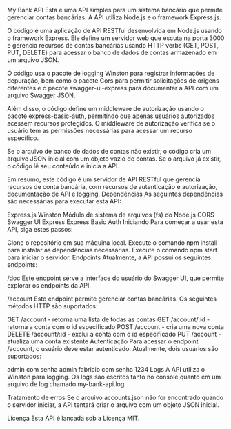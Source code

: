 My Bank API
Esta é uma API simples para um sistema bancário que permite gerenciar contas bancárias. A API utiliza Node.js e o framework Express.js.

O código é uma aplicação de API RESTful desenvolvida em Node.js usando o framework Express. Ele define um servidor web que escuta na porta 3000 e gerencia recursos de contas bancárias usando HTTP verbs (GET, POST, PUT, DELETE) para acessar o banco de dados de contas armazenado em um arquivo JSON.

O código usa o pacote de logging Winston para registrar informações de depuração, bem como o pacote Cors para permitir solicitações de origens diferentes e o pacote swagger-ui-express para documentar a API com um arquivo Swagger JSON.

Além disso, o código define um middleware de autorização usando o pacote express-basic-auth, permitindo que apenas usuários autorizados acessem recursos protegidos. O middleware de autorização verifica se o usuário tem as permissões necessárias para acessar um recurso específico.

Se o arquivo de banco de dados de contas não existir, o código cria um arquivo JSON inicial com um objeto vazio de contas. Se o arquivo já existir, o código lê seu conteúdo e inicia a API.

Em resumo, este código é um servidor de API RESTful que gerencia recursos de conta bancária, com recursos de autenticação e autorização, documentação de API e logging.
Dependências
As seguintes dependências são necessárias para executar esta API:

Express.js
Winston
Módulo de sistema de arquivos (fs) do Node.js
CORS
Swagger UI Express
Express Basic Auth
Iniciando
Para começar a usar esta API, siga estes passos:

Clone o repositório em sua máquina local.
Execute o comando npm install para instalar as dependências necessárias.
Execute o comando npm start para iniciar o servidor.
Endpoints
Atualmente, a API possui os seguintes endpoints:

/doc
Este endpoint serve a interface do usuário do Swagger UI, que permite explorar os endpoints da API.

/account
Este endpoint permite gerenciar contas bancárias. Os seguintes métodos HTTP são suportados:

GET /account - retorna uma lista de todas as contas
GET /account/:id - retorna a conta com o id especificado
POST /account - cria uma nova conta
DELETE /account/:id - exclui a conta com o id especificado
PUT /account - atualiza uma conta existente
Autenticação
Para acessar o endpoint /account, o usuário deve estar autenticado. Atualmente, dois usuários são suportados:

admin com senha admin
fabricio com senha 1234
Logs
A API utiliza o Winston para logging. Os logs são escritos tanto no console quanto em um arquivo de log chamado my-bank-api.log.

Tratamento de erros
Se o arquivo accounts.json não for encontrado quando o servidor iniciar, a API tentará criar o arquivo com um objeto JSON inicial.

Licença
Esta API é lançada sob a Licença MIT.
